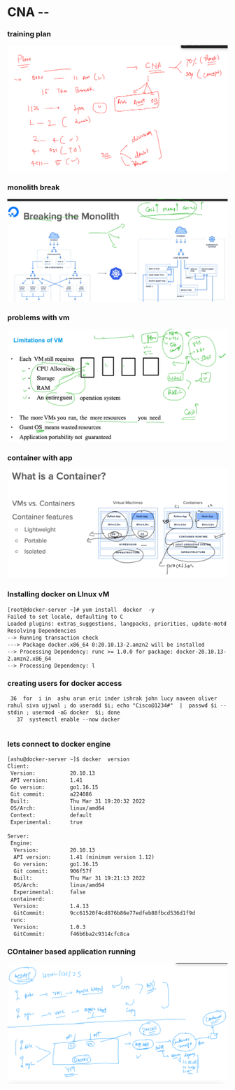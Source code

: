 # CNA --

### training plan 

<img src="plan.png">

### monolith break 

<img src="break_mono.png">

### problems with vm 

<img src="probvm2.png">

### container with app 

<img src="cont1.png">

### Installing docker on LInux vM 

```
[root@docker-server ~]# yum install  docker  -y 
Failed to set locale, defaulting to C
Loaded plugins: extras_suggestions, langpacks, priorities, update-motd
Resolving Dependencies
--> Running transaction check
---> Package docker.x86_64 0:20.10.13-2.amzn2 will be installed
--> Processing Dependency: runc >= 1.0.0 for package: docker-20.10.13-2.amzn2.x86_64
--> Processing Dependency: l
```

### creating users for docker access 

```
 36  for  i in  ashu arun eric inder ishrak john lucy naveen oliver rahul siva ujjwal ; do useradd $i; echo "Cisco@1234#"  |  passwd $i --stdin ; usermod -aG docker  $i; done 
   37  systemctl enable --now docker 
   

```

### lets connect to docker engine 

```
[ashu@docker-server ~]$ docker  version 
Client:
 Version:           20.10.13
 API version:       1.41
 Go version:        go1.16.15
 Git commit:        a224086
 Built:             Thu Mar 31 19:20:32 2022
 OS/Arch:           linux/amd64
 Context:           default
 Experimental:      true

Server:
 Engine:
  Version:          20.10.13
  API version:      1.41 (minimum version 1.12)
  Go version:       go1.16.15
  Git commit:       906f57f
  Built:            Thu Mar 31 19:21:13 2022
  OS/Arch:          linux/amd64
  Experimental:     false
 containerd:
  Version:          1.4.13
  GitCommit:        9cc61520f4cd876b86e77edfeb88fbcd536d1f9d
 runc:
  Version:          1.0.3
  GitCommit:        f46b6ba2c9314cfc8ca
```
### COntainer based application running 

<img src="apprun.png">


